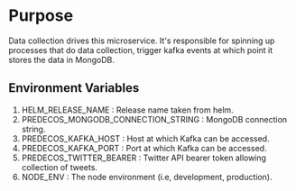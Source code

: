 # Purpose
Data collection drives this microservice. It's responsible for spinning up processes that do data collection,
trigger kafka events at which point it stores the data in MongoDB.

## Environment Variables
1. HELM_RELEASE_NAME : Release name taken from helm.
1. PREDECOS_MONGODB_CONNECTION_STRING : MongoDB connection string.
1. PREDECOS_KAFKA_HOST : Host at which Kafka can be accessed.
1. PREDECOS_KAFKA_PORT : Port at which Kafka can be accessed.
1. PREDECOS_TWITTER_BEARER : Twitter API bearer token allowing collection of tweets.
1. NODE_ENV : The node environment (i.e, development, production).
